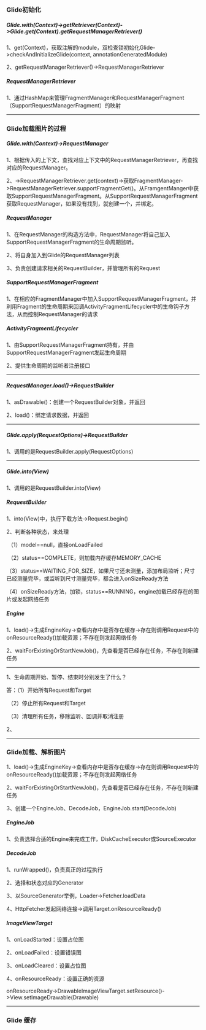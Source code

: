 ### Glide初始化

##### Glide.with(Context)->getRetriever(Context)->Glide.get(Context).getRequestManagerRetriever()

1、get(Context)，获取注解的module，双检查锁初始化Glide->checkAndInitializeGlide(context, annotationGeneratedModule)

2、getRequestManagerRetriever()->RequestManagerRetriever

##### RequestManagerRetriever

1、通过HashMap来管理FragmentManager和RequestManagerFragment（SupportRequestManagerFragment）的映射



***

### Glide加载图片的过程

##### Glide.with(Context)->RequestManager

1、根据传入的上下文，查找对应上下文中的RequestManagerRetriever，再查找对应的RequestManager。

2、->RequestManagerRetriever.get(context)->获取FragmentManager->RequestManagerRetriever.supportFragmentGet()。从FramgentManger中获取SupportRequestManagerFragment。从SupportRequestManagerFragment获取RequestManager，如果没有找到，就创建一个，并绑定。

##### RequestManager

1、在RequestManager的构造方法中，RequestManager将自己加入SupportRequestManagerFragment的生命周期监听。

2、将自身加入到Glide的RequestManager列表

3、负责创建请求相关的RequestBuilder，并管理所有的Request

##### SupportRequestManagerFragment

1、在相应的FragmentManager中加入SupportRequestManagerFragment，并利用Fragment的生命周期来回调ActivityFragmentLifecycler中的生命钩子方法，从而控制RequestManager的请求

##### ActivityFragmentLifecycler

1、由SupportRequestManagerFragment持有，并由SupportRequestManagerFragment发起生命周期

2、提供生命周期的监听者注册接口



***

##### RequestManager.load()->RequestBuilder

1、asDrawable()：创建一个RequestBuilder对象，并返回

2、load()：绑定请求数据，并返回



***

##### Glide.apply(RequestOptions)->RequestBuilder

1、调用的是RequestBuilder.apply(RequestOptions)



***

##### Glide.into(View)

1、调用的是RequestBuilder.into(View)



##### RequestBuilder

1、into(View)中，执行下载方法->Request.begin()

2、判断各种状态，来处理

​	（1）model==null，直接onLoadFailed

​	（2）status==COMPLETE，则加载内存缓存MEMORY_CACHE

​	（3）status==WAITING_FOR_SIZE，如果尺寸还未测量，添加布局监听；尺寸已经测量完毕，或监听到尺寸测量完毕，都会进入onSizeReady方法

​	（4）onSizeReady方法，加锁，status==RUNNING，engine加载已经存在的图片或发起网络任务



##### Engine

1、load()->生成EngineKey->查看内存中是否存在缓存->存在则调用Request中的onResourceReady()加载资源；不存在则发起网络任务

2、waitForExistingOrStartNewJob()，先查看是否已经存在任务，不存在则新建任务



***

1、生命周期开始、暂停、结束时分别发生了什么？

答：（1）开始所有Request和Target

​	    （2）停止所有Request和Target

​	    （3）清理所有任务，移除监听、回调并取消注册

2、



***

### Glide加载、解析图片

1、load()->生成EngineKey->查看内存中是否存在缓存->存在则调用Request中的onResourceReady()加载资源；不存在则发起网络任务

2、waitForExistingOrStartNewJob()，先查看是否已经存在任务，不存在则新建任务

3、创建一个EngineJob、DecodeJob，EngineJob.start(DecodeJob)

##### EngineJob

1、负责选择合适的Engine来完成工作，DiskCacheExecutor或SourceExecutor

##### DecodeJob

1、runWrapped()，负责真正的过程执行

2、选择和状态对应的Generator

3、以SourceGenerator举例，Loader->Fetcher.loadData

4、HttpFetcher发起网络连接->调用Target.onResourceReady()

##### ImageViewTarget

1、onLoadStarted：设置占位图

2、onLoadFailed：设置错误图

3、onLoadCleared：设置占位图

4、onResourceReady：设置正确的资源

onResourceReady->DrawableImageViewTarget.setResource()->View.setImageDrawable(Drawable)



***

### Glide 缓存

